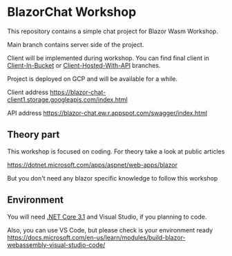# BlazorChat Workshop

This repository contains a simple chat project for Blazor Wasm Workshop.

Main branch contains server side of the project.

Client will be implemented during workshop. You can find final client in [Client-In-Bucket](https://github.com/vpapenko/BlazorChatWorkshop/tree/Client-In-Bucket) or [Client-Hosted-With-API](https://github.com/vpapenko/BlazorChatWorkshop/tree/Client-Hosted-With-API) branches.

Project is deployed on GCP and will be available for a while.

Client address https://blazor-chat-client1.storage.googleapis.com/index.html

API address https://blazor-chat.ew.r.appspot.com/swagger/index.html

## Theory part
This workshop is focused on coding. For theory take a look at public articles

https://dotnet.microsoft.com/apps/aspnet/web-apps/blazor

But you don't need any blazor specific knowledge to follow this workshop

## Environment

You will need [.NET Core 3.1](https://dotnet.microsoft.com/download) and Visual Studio, if you planning to code.

Also, you can use VS Code, but please check is your environment ready https://docs.microsoft.com/en-us/learn/modules/build-blazor-webassembly-visual-studio-code/
